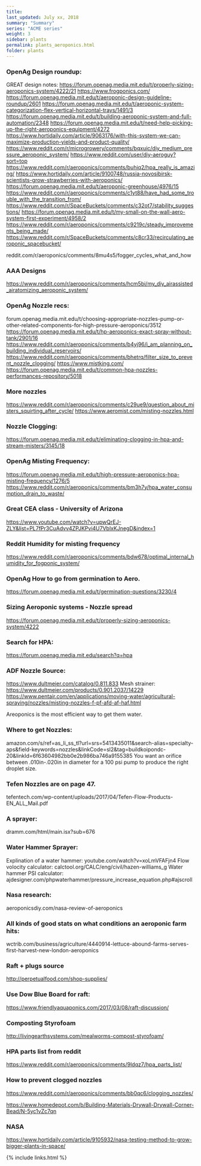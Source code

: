 ```yaml
---
title:  
last_updated: July xx, 2018
summary: "Summary"
series: "ACME series"
weight: 3
sidebar: plants
permalink: plants_aeroponics.html
folder: plants
---
```


### OpenAg Design roundup:
GREAT design notes: https://forum.openag.media.mit.edu/t/properly-sizing-aeroponics-system/4222/21
https://www.frogponics.com/
https://forum.openag.media.mit.edu/t/aeroponic-design-guideline-roundup/2601
https://forum.openag.media.mit.edu/t/aeroponic-system-categorization-flex-vertical-horizontal-trays/1491/3
https://forum.openag.media.mit.edu/t/building-aeroponic-system-and-full-automation/2348
https://forum.openag.media.mit.edu/t/need-help-picking-up-the-right-aeroponics-equipment/4272
https://www.hortidaily.com/article/9063176/with-this-system-we-can-maximize-production-yields-and-product-quality/
https://www.reddit.com/r/microgrowery/comments/bqxuic/diy_medium_pressure_aeroponic_system/
https://www.reddit.com/user/diy-aeroguy?sort=top
https://www.reddit.com/r/aeroponics/comments/buhiq2/hpa_really_is_amazing/
https://www.hortidaily.com/article/9100748/russia-novosibirsk-scientists-grow-strawberries-with-aeroponics/
https://forum.openag.media.mit.edu/t/aeroponic-greenhouse/4976/15
https://www.reddit.com/r/aeroponics/comments/c1yt88/have_had_some_trouble_with_the_transition_from/
https://www.reddit.com/r/SpaceBuckets/comments/c32ot7/stability_suggestions/
https://forum.openag.media.mit.edu/t/my-small-on-the-wall-aero-system-first-experiment/4958/2
https://www.reddit.com/r/aeroponics/comments/c9219c/steady_improvements_being_made/
https://www.reddit.com/r/SpaceBuckets/comments/c8cr33/recirculating_aeroponic_spacebucket/

reddit.com/r/aeroponics/comments/8mu4s5/fogger_cycles_what_and_how

### AAA Designs
https://www.reddit.com/r/aeroponics/comments/hcm5bi/my_diy_airassisted_airatomizing_aeroponic_system/

### OpenAg Nozzle recs:
forum.openag.media.mit.edu/t/choosing-appropriate-nozzles-pump-or-other-related-components-for-high-pressure-aeroponics/3512
https://forum.openag.media.mit.edu/t/hp-aeroponics-exact-spray-without-tank/2901/16
https://www.reddit.com/r/aeroponics/comments/b4yj96/i_am_planning_on_building_individual_reservoirs/
https://www.reddit.com/r/aeroponics/comments/bhetrq/filter_size_to_prevent_nozzle_clogging/
https://www.mistking.com/
https://forum.openag.media.mit.edu/t/common-hpa-nozzles-performances-repository/5018

### More nozzles
https://www.reddit.com/r/aeroponics/comments/c29ue9/question_about_misters_squirting_after_cycle/
https://www.aeromist.com/misting-nozzles.html

### Nozzle Clogging:
https://forum.openag.media.mit.edu/t/eliminating-clogging-in-hpa-and-stream-misters/3145/18

### OpenAg Misting Frequency:
https://forum.openag.media.mit.edu/t/high-pressure-aeroponics-hpa-misting-frequency/1276/5
https://www.reddit.com/r/aeroponics/comments/bm3h7y/hpa_water_consumption_drain_to_waste/

### Great CEA class - University of Arizona
https://www.youtube.com/watch?v=upwQrEJ-ZLY&list=PL7fPr3CuAdvv4ZPJKPvi4U7VblxKJnegD&index=1

### Reddit Humidity for misting frequency
https://www.reddit.com/r/aeroponics/comments/bdw678/optimal_internal_humidity_for_fogponic_system/

### OpenAg How to go from germination to Aero.
https://forum.openag.media.mit.edu/t/germination-questions/3230/4

### Sizing Aeroponic systems - Nozzle spread
https://forum.openag.media.mit.edu/t/properly-sizing-aeroponics-system/4222


### Search for HPA:
https://forum.openag.media.mit.edu/search?q=hpa

### ADF Nozzle Source:
https://www.dultmeier.com/catalog/0.811.833
Mesh strainer: https://www.dultmeier.com/products/0.901.2037/14229
https://www.pentair.com/en/applications/moving-water/agricultural-spraying/nozzles/misting-nozzles-f-pf-afd-af-haf.html

Areoponics is the most efficient way to get them water.

### Where to get Nozzles:
amazon.com/s/ref=as_li_ss_tl?url=srs=5413435011&search-alias=specialty-aps&field-keywords=nozzles&linkCode=sl2&tag=buildkoipondc-20&linkId=6f63604982bb0e2b986ba746a9155385
You want an orifice between .010in-.020in in diameter for a 100 psi pump to produce the right droplet size.

### Tefen Nozzles are on page 47.
tefentech.com/wp-content/uploads/2017/04/Tefen-Flow-Products-EN_ALL_Mail.pdf

### A sprayer:
dramm.com/html/main.isx?sub=676

### Water Hammer Sprayer:
Explination of a water hammer: youtube.com/watch?v=xoLmVFAFjn4
Flow volocity calculator: calctool.org/CALC/eng/civil/hazen-williams_g
Water hammer PSI calculator: ajdesigner.com/phpwaterhammer/pressure_increase_equation.php#ajscroll

### Nasa research:
aeroponicsdiy.com/nasa-review-of-aeroponics

### All kinds of good stats on what conditions an aeroponic farm hits:
wctrib.com/business/agriculture/4440914-lettuce-abound-farms-serves-first-harvest-new-london-aeroponics

### Raft + plugs source
http://perpetualfood.com/shop-supplies/

### Use Dow Blue Board for raft:
https://www.friendlyaquaponics.com/2017/03/08/raft-discussion/

### Composting Styrofoam
http://livingearthsystems.com/mealworms-compost-styrofoam/

### HPA parts list from reddit
https://www.reddit.com/r/aeroponics/comments/9ldqz7/hpa_parts_list/

### How to prevent clogged nozzles
https://www.reddit.com/r/aeroponics/comments/bb0qc6/clogging_nozzles/

https://www.homedepot.com/b/Building-Materials-Drywall-Drywall-Corner-Bead/N-5yc1vZc7qn

### NASA
https://www.hortidaily.com/article/9105932/nasa-testing-method-to-grow-bigger-plants-in-space/

{% include links.html %}
